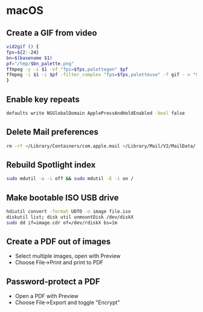 # macOS

## Create a GIF from video

```sh
vid2gif () {
fps=${2:-24}
bn=$(basename $1)
pf="/tmp/$bn_palette.png"
ffmpeg -y -i $1 -vf "fps=$fps,palettegen" $pf
ffmpeg -i $1 -i $pf -filter_complex "fps=$fps,paletteuse" -f gif - > "$1.gif"
}
```

## Enable key repeats

```sh
defaults write NSGlobalDomain ApplePressAndHoldEnabled -bool false
```

## Delete Mail preferences

```sh
rm -rf ~/Library/Containers/com.apple.mail ~/Library/Mail/V2/MailData/
```

## Rebuild Spotlight index

```sh
sudo mdutil -a -i off && sudo mdutil -E -i on /
```

## Make bootable ISO USB drive

```sh
hdiutil convert -format UDTO -o image file.iso
diskutil list; disk util unmountDisk /dev/diskX
sudo dd if=image.cdr of=/dev/rdiskX bs=1m
```

## Create a PDF out of images

* Select multiple images, open with Preview
* Choose File->Print and print to PDF

## Password-protect a PDF

* Open a PDF with Preview
* Choose File->Export and toggle "Encrypt"
